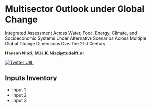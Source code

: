 # Multisector Outlook under Global Change
Integrated Assessment Across Water, Food, Energy, Climate, and Socioeconomic Systems Under Alternative Scenarios Across Multiple Global Change Dimensions Over the 21st Century

**Hassan Niazi, M.H.K.Niazi@tudelft.nl**

[![Twitter URL](https://img.shields.io/twitter/url/https/twitter.com/MHassanNiazi.svg?style=social&label=Follow%20%40MHassanNiazi)](https://twitter.com/MHassanNiazi)

## Inputs Inventory
- input 1
- input 2
- input 3
